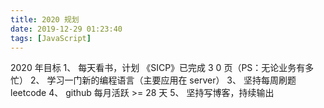 ```yaml
---
title: 2020 规划
date: 2019-12-29 01:23:40
tags: [JavaScript]
---
```


2020 年目标
1、 每天看书，计划 《SICP》已完成 3 0 页（PS：无论业务有多忙）
2、 学习一门新的编程语言（主要应用在 server）
3、 坚持每周刷题 leetcode
4、 github 每月活跃 >= 28 天
5、 坚持写博客，持续输出